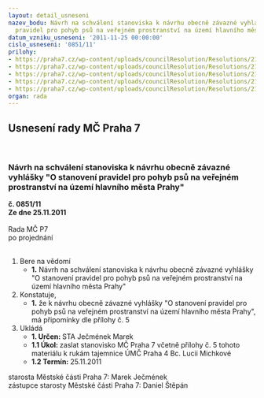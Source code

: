 ```yaml
---
layout: detail_usneseni
nazev_bodu: Návrh na schválení stanoviska k návrhu obecně závazné vyhlášky  "O stanovení
  pravidel pro pohyb psů na veřejném prostranství na území hlavního města Prahy"
datum_vzniku_usneseni: '2011-11-25 00:00:00'
cislo_usneseni: '0851/11'
prilohy:
- https://praha7.cz/wp-content/uploads/councilResolution/Resolutions/21174/55-11-m%c4%8dp4_dopis.pdf
- https://praha7.cz/wp-content/uploads/councilResolution/Resolutions/21174/55-11-p%c5%99%c3%adloha_k_pr%c5%afvodn%c3%admu_dopisu-_fin%c3%a1le_(2).doc
- https://praha7.cz/wp-content/uploads/councilResolution/Resolutions/21174/55-11-n%c3%a1vrh_ozv_psi_-fin%c3%a1le_(2).doc
- https://praha7.cz/wp-content/uploads/councilResolution/Resolutions/21174/55-11-d%c5%afvodov%c3%a1_zpr%c3%a1va__psi_-_fin%c3%a1le_(2).doc
- https://praha7.cz/wp-content/uploads/councilResolution/Resolutions/21174/55-11-m%c4%8d_p_7_-_p%c5%99ipom%c3%adnky_o%c5%bev.doc
organ: rada
---
```

<div id="ucUsn_pList" class="usn">
	<span><h2>Usnesení rady MČ Praha 7 </h2>
<br></span><div class="standBody">
<span><h3>Návrh na schválení stanoviska k návrhu obecně závazné vyhlášky  "O stanovení pravidel pro pohyb psů na veřejném prostranství na území hlavního města Prahy"</h3></span><div class="center">
		<strong>č. 0851/11</strong><br>
	</div>
<div class="center">
		<strong>Ze dne 25.11.2011</strong><br><br>
	</div>Rada MČ P7<br> po projednání<br><br><ol>
<li>Bere na vědomí<ul><li>
<strong>1.</strong> Návrh na schválení stanoviska k návrhu obecně závazné vyhlášky  "O stanovení pravidel pro pohyb psů na veřejném prostranství na území hlavního města Prahy"</li></ul>
</li>
<li>Konstatuje,<ul><li>
<strong>1.</strong> že k návrhu obecně závazné vyhlášky  "O stanovení pravidel pro pohyb psů na veřejném prostranství na území hlavního města Prahy", má připomínky dle přílohy č. 5</li></ul>
</li>
<li>Ukládá<ul>
<li>
<strong>1. Určen: </strong>STA Ječmének Marek</li>
<li>
<strong>1.1 Úkol: </strong>zaslat stanovisko MČ Praha 7 včetně přílohy č. 5 tohoto materiálu k rukám tajemnice ÚMČ Praha 4 Bc. Lucii Michkové</li>
<li>
<strong>1.2 Termín: </strong>25.11.2011</li>
</ul>
</li>
</ol>starosta Městské části Praha 7: Marek Ječmének<br>zástupce starosty Městské části Praha 7: Daniel Štěpán 
</div>
</div>